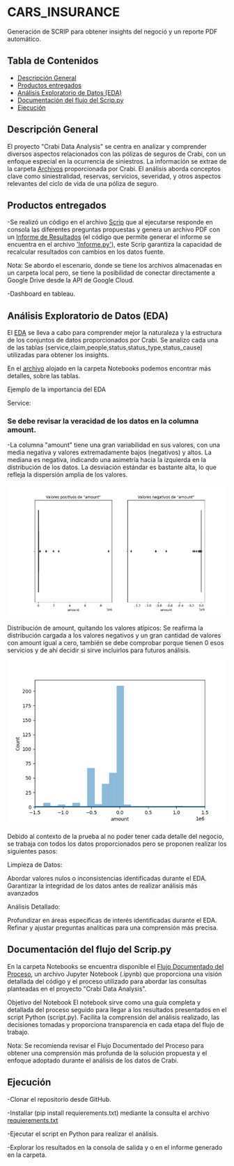 # CARS_INSURANCE
Generación de SCRIP para obtener insights del negoció y un reporte PDF automático.


## Tabla de Contenidos
- [Descripción General](#descripción-general)
- [Productos entregados](#productos-entregados)
- [Análisis Exploratorio de Datos (EDA)](#análisis-exploratorio-de-datos-(EDA))
- [Documentación del flujo del Scrip.py](#documentación-del-flujo-del-scrip.py)
- [Ejecución](#Ejecución)


## Descripción General

El proyecto "Crabi Data Analysis" se centra en analizar y comprender diversos aspectos relacionados con las pólizas de seguros de Crabi, con un enfoque especial en la ocurrencia de siniestros. La información se extrae de la carpeta [Archivos](./Archivos/) proporcionada por Crabi. El análisis aborda conceptos clave como siniestralidad, reservas, servicios, severidad, y otros aspectos relevantes del ciclo de vida de una póliza de seguro.

## Productos entregados

-Se realizó un código en el archivo [Scrip](./Scrip.py) que al ejecutarse responde en consola las diferentes preguntas propuestas  y  genera un archivo PDF con un [Informe de Resultados](./informe.pdf) (el código que permite generar el informe se encuentra en el archivo ['Informe.py'](./Informe.py)), este Scrip garantiza la capacidad de recalcular resultados con cambios en los datos fuente. 

Nota: Se abordo el escenario, donde se tiene los archivos almacenadas en un carpeta local pero, se tiene la posibilidad de conectar directamente a Google Drive desde la API de Google Cloud.
 

-Dashboard en tableau.

## Análisis Exploratorio de Datos (EDA)

El [EDA](./Notebooks/EDA.ipynb) se lleva a cabo para comprender mejor la naturaleza y la estructura de los conjuntos de datos proporcionados por Crabi. Se analizo cada una de las tablas (service,claim,people,status,status_type,status_cause) utilizadas para obtener los insights.

En el [archivo](./Notebooks/EDA.ipynb) alojado en la carpeta Notebooks podemos encontrar más detalles, sobre las tablas. 

Ejemplo de la importancia del EDA

Service:

### Se debe revisar la veracidad de los datos en la columna amount.
-La columna "amount" tiene una gran variabilidad en sus valores, con una media negativa y valores extremadamente bajos (negativos) y altos. La mediana es negativa, indicando una asimetría hacia la izquierda en la distribución de los datos. La desviación estándar es bastante alta, lo que refleja la dispersión amplia de los valores.

![EDA_1](./Graficos/EDA_Amount.png)

Distribución de amount, quitando los valores atípicos: Se reafirma la distribución cargada a los valores negativos y un gran cantidad de valores con amount igual a cero, también se debe comprobar porque tienen 0 esos servicios y de ahí decidir si sirve incluirlos para futuros análisis. 

![EDA_2](./Graficos/EDA_Amount2.png)


Debido al contexto de la prueba al no poder tener cada detalle del negocio, se trabaja con todos los datos  proporcionados pero se proponen realizar los siguientes pasos: 

Limpieza de Datos:

Abordar valores nulos o inconsistencias identificadas durante el EDA.
Garantizar la integridad de los datos antes de realizar análisis más avanzados

Análisis Detallado:

Profundizar en áreas específicas de interés identificadas durante el EDA.
Refinar y ajustar preguntas analíticas para una comprensión más precisa.

## Documentación del flujo del Scrip.py

En la carpeta Notebooks se encuentra disponible el [Flujo Documentado del Proceso](./Notebooks/Flujo_Documentado.ipynb), un archivo Jupyter Notebook (.ipynb) que proporciona una visión detallada del código y el proceso utilizado para abordar las consultas planteadas en el proyecto "Crabi Data Analysis".

Objetivo del Notebook
El notebook sirve como una guía completa y detallada del proceso seguido para llegar a los resultados presentados en el script Python (script.py). Facilita la comprensión del análisis realizado, las decisiones tomadas y proporciona transparencia en cada etapa del flujo de trabajo.

Nota: Se recomienda revisar el Flujo Documentado del Proceso para obtener una comprensión más profunda de la solución propuesta y el enfoque adoptado durante el análisis de los datos de Crabi.

## Ejecución

-Clonar el repositorio desde GitHub.

-Installar (pip install requierements.txt) mediante la consulta el archivo [requierements.txt](./requirements.txt)

-Ejecutar el script en Python para realizar el análisis.

-Explorar los resultados en la consola de salida y o en el informe generado en la carpeta.












